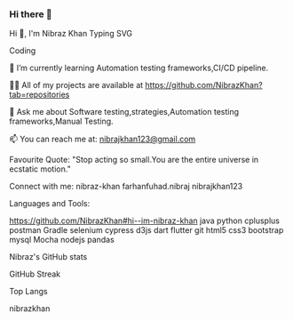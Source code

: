 ### Hi there 👋

<!--
**alfahadsqa/alfahadsqa** is a ✨ _special_ ✨ repository because its `README.md` (this file) appears on your GitHub profile.

Here are some ideas to get you started:

- 🔭 I’m currently working on ...
- 🌱 I’m currently learning ...
- 👯 I’m looking to collaborate on ...
- 🤔 I’m looking for help with ...
- 💬 Ask me about ...
- 📫 How to reach me: ...
- 😄 Pronouns: ...
- ⚡ Fun fact: ...
-->
Hi 👋, I'm Nibraz Khan
Typing SVG

Coding

🌱 I’m currently learning Automation testing frameworks,CI/CD pipeline.

👨‍💻 All of my projects are available at https://github.com/NibrazKhan?tab=repositories

💬 Ask me about Software testing,strategies,Automation testing frameworks,Manual Testing.

📫 You can reach me at: nibrajkhan123@gmail.com

Favourite Quote: "Stop acting so small.You are the entire universe in ecstatic motion."

Connect with me:
nibraz-khan farhanfuhad.nibraj nibrajkhan123

Languages and Tools:



https://github.com/NibrazKhan#hi--im-nibraz-khan
java python cplusplus postman Gradle selenium cypress d3js dart flutter git html5 css3 bootstrap mysql Mocha nodejs pandas

Nibraz's GitHub stats

GitHub Streak

Top Langs

nibrazkhan

